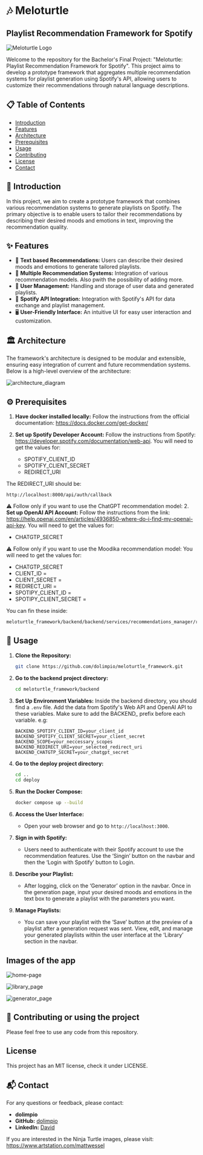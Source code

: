 # 🎶 Meloturtle
## Playlist Recommendation Framework for Spotify


![Meloturtle Logo](https://github.com/dolimpio/meloturtle_framework/blob/main/logo-meloturtle.png?raw=true)

Welcome to the repository for the Bachelor's Final Project: "Meloturtle: Playlist Recommendation Framework for Spotify". This project aims to develop a prototype framework that aggregates multiple recommendation systems for playlist generation using Spotify's API, allowing users to customize their recommendations through natural language descriptions.

## 📋 Table of Contents

- [Introduction](#introduction)
- [Features](#features)
- [Architecture](#architecture)
- [Prerequisites](#prerequisites)
- [Usage](#usage)
- [Contributing](#contributing)
- [License](#license)
- [Contact](#contact)

## 🌟 Introduction

In this project, we aim to create a prototype framework that combines various recommendation systems to generate playlists on Spotify. The primary objective is to enable users to tailor their recommendations by describing their desired moods and emotions in text, improving the recommendation quality.

## ✨ Features

- 🎵 **Text based Recommendations:** Users can describe their desired moods and emotions to generate tailored playlists.
- 🧩 **Multiple Recommendation Systems:** Integration of various recommendation models. Also pwith the possibility of adding more.
- 👤 **User Management:** Handling and storage of user data and generated playlists.
- 🔄 **Spotify API Integration:** Integration with Spotify's API for data exchange and playlist management.
- 🖥️ **User-Friendly Interface:** An intuitive UI for easy user interaction and customization.

## 🏛️ Architecture

The framework's architecture is designed to be modular and extensible, ensuring easy integration of current and future recommendation systems. Below is a high-level overview of the architecture:

![architecture_diagram](https://file%2B.vscode-resource.vscode-cdn.net/Users/davidsilva/Downloads/Arquitectura.jpg?version%3D1720111938907)

## ⚙️ Prerequisites

1. **Have docker installed locally:** Follow the instructions from the official documentation: https://docs.docker.com/get-docker/

2. **Set up Spotify Developer Account:** Follow the instructions from Spotify: https://developer.spotify.com/documentation/web-api. 
You will need to get the values for:
   - SPOTIFY_CLIENT_ID
   - SPOTIFY_CLIENT_SECRET
   - REDIRECT_URI

The REDIRECT_URI should be: 
```
http://localhost:8000/api/auth/callback
```
⚠️ Follow only if you want to use the ChatGPT recommendation model:
2. **Set up OpenAI API Account:** Follow the instructions from the link: https://help.openai.com/en/articles/4936850-where-do-i-find-my-openai-api-key. 
You will need to get the values for:
   - CHATGTP_SECRET

⚠️ Follow only if you want to use the Moodika recommendation model:
You will need to get the values for:
   - CHATGTP_SECRET
   - CLIENT_ID = 
   - CLIENT_SECRET = 
   - REDIRECT_URI =
   - SPOTIPY_CLIENT_ID =
   - SPOTIPY_CLIENT_SECRET =

You can fin these inside:
```bash
meloturtle_framework/backend/backend/services/recommendations_manager/recommendation_models/moodika/model_a/config.py
``` 

## 🚀 Usage

1. **Clone the Repository:**
   ```bash
   git clone https://github.com/dolimpio/meloturtle_framework.git
   ```
2. **Go to the backend project directory:**
   ```bash
   cd meloturtle_framework/backend
   ```
3. **Set Up Environment Variables:** Inside the backend directory, you should find a `.env` file. Add the data from Spotify's Web API and OpenAI API to these variables. Make sure to add the BACKEND_ prefix before each variable. e.g:
   ```env
   BACKEND_SPOTIFY_CLIENT_ID=your_client_id
   BACKEND_SPOTIFY_CLIENT_SECRET=your_client_secret
   BACKEND_SCOPE=your_neccessary_scopes
   BACKEND_REDIRECT_URI=your_selected_redirect_uri
   BACKEND_CHATGTP_SECRET=your_chatgpt_secret
   ```
4. **Go to the deploy project directory:**
   ```bash
   cd ..
   cd deploy
   ```
5. **Run the Docker Compose:**
   ```bash
   docker compose up --build
   ```
6. **Access the User Interface:**
   - Open your web browser and go to `http://localhost:3000`.

7. **Sign in with Spotify:**
   - Users need to authenticate with their Spotify account to use the recommendation features. Use the ‘Singin’ button on the navbar and then the ‘Login with Spotify’ button to Login.

8. **Describe your Playlist:**
   - After logging, click on the ‘Generator’ option in the navbar. Once in the generation page, input your desired moods and emotions in the text box to generate a playlist with the parameters you want.

9. **Manage Playlists:**
   - You can save your playlist with the ‘Save’ button at the preview of a playlist after a generation request was sent. View, edit, and manage your generated playlists within the user interface at the ‘Library’ section in the navbar.

## Images of the app
![home-page](https://file%2B.vscode-resource.vscode-cdn.net/Users/davidsilva/Downloads/Screenshot%202024-07-04%20at%2011.59.16.png?version%3D1720111977145)

![library_page](https://file%2B.vscode-resource.vscode-cdn.net/Users/davidsilva/Downloads/Screenshot%202024-07-04%20at%2011.58.47.png?version%3D1720111989286)

![generator_page](https://file%2B.vscode-resource.vscode-cdn.net/Users/davidsilva/Downloads/Screenshot%202024-07-03%20at%2003.05.35.png?version%3D1720112021764)
## 🤝 Contributing or using the project
Please feel free to use any code from this repository.

## License
This project has an MIT license, check it under LICENSE.

## 📬 Contact

For any questions or feedback, please contact:
- **dolimpio**
- **GitHub:** [dolimpio](https://github.com/dolimpio)
- **LinkedIn:** [David](https://www.linkedin.com/in/david-olimpio-silva/)

If you are interested in the Ninja Turtle images, please visit: https://www.artstation.com/mattwessel